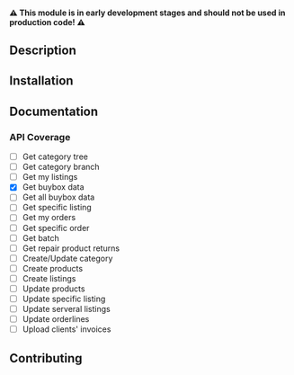 
#### :warning: This module is in early development stages and should not be used in production code! :warning:

## Description

## Installation

## Documentation

### API Coverage

- [ ] Get category tree
- [ ] Get category branch
- [ ] Get my listings
- [x] Get buybox data
- [ ] Get all buybox data
- [ ] Get specific listing
- [ ] Get my orders
- [ ] Get specific order
- [ ] Get batch
- [ ] Get repair product returns
- [ ] Create/Update category
- [ ] Create products
- [ ] Create listings
- [ ] Update products
- [ ] Update specific listing
- [ ] Update serveral listings
- [ ] Update orderlines
- [ ] Upload clients' invoices

## Contributing
